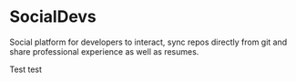 # SocialDevs
Social platform for developers to interact, sync repos directly from git and share professional experience as well as resumes. 


Test test 